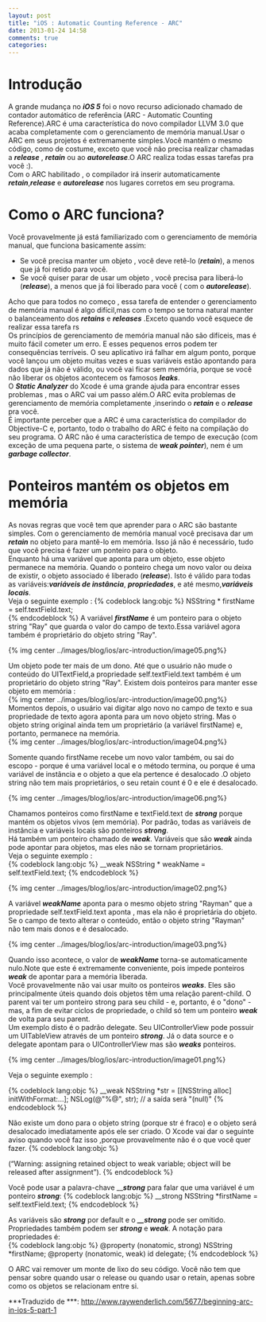 ```yaml
---
layout: post
title: "iOS : Automatic Counting Reference - ARC"
date: 2013-01-24 14:58
comments: true
categories: 
---
```


Introdução
=============

A grande mudança no ***iOS 5*** foi o novo recurso adicionado  chamado de contador automático de referência (ARC - Automatic Counting Reference).ARC é uma característica do novo compilador LLVM 3.0 que acaba completamente com  o gerenciamento  de memória manual.Usar o ARC em seus projetos é extremamente simples.Você mantém o mesmo código, como de costume, exceto que você não precisa realizar chamadas a ***release*** , ***retain*** ou ao ***autorelease***.O ARC realiza todas essas tarefas pra você :).  
Com o ARC habilitado , o compilador irá inserir automaticamente ***retain***,***release*** e ***autorelease*** nos lugares corretos em seu programa.

Como o ARC funciona?
=============

Você provavelmente já está familiarizado com o gerenciamento de memória manual, que funciona basicamente assim:  

   *   Se você precisa manter um objeto , você deve retê-lo (***retain***), a menos que já foi retido para você.
   *   Se você quiser parar de usar um objeto , você precisa para liberá-lo (***release***), a menos que já foi liberado para você ( com o ***autorelease***).

Acho que para todos no começo , essa tarefa de entender o gerenciamento de memória manual é algo difícil,mas com o tempo se torna natural  manter o balanceamento dos ***retains*** e ***releases*** .Exceto quando você esquece de realizar essa tarefa rs  
Os princípios de gerenciamento de memória manual não são difíceis, mas é muito fácil cometer um erro. E esses pequenos erros podem ter consequências terríveis. O seu aplicativo irá falhar em algum ponto, porque você lançou um objeto muitas vezes e suas variáveis ​​estão apontando para dados que já não é válido, ou você vai ficar sem memória, porque se você não liberar os objetos  acontecem os famosos ***leaks***.  
O ***Static Analyzer*** do Xcode é uma grande ajuda para encontrar esses problemas , mas o ARC vai um passo além.O ARC evita problemas de gerenciamento de memória completamente ,inserindo o ***retain*** e o ***release*** pra você.  
É importante perceber que a ARC é uma característica do compilador do Objective-C e, portanto, todo o trabalho do ARC é feito na compilação do seu programa. O ARC não é uma característica de tempo de execução (com exceção de uma pequena parte, o sistema de ***weak pointer***), nem é  um  ***garbage collector***.  

Ponteiros mantém os objetos em memória
=============
As novas regras que você tem que aprender para o ARC são bastante simples. Com o gerenciamento de memória manual você precisava dar um ***retain*** no objeto para mantê-lo em memória. Isso já não é necessário, tudo que você precisa é fazer um ponteiro para o objeto.  
Enquanto há uma variável que aponta para um objeto, esse objeto permanece na memória. Quando o ponteiro chega um novo valor ou deixa de existir, o objeto associado é liberado (***release***). Isto é válido para todas as variáveis​​:***variáveis ​​de instância***, ***propriedades***, e até  mesmo,***variáveis ​​locais***.  
Veja o seguinte exemplo :
{% codeblock lang:objc %}
     NSString * firstName = self.textField.text;  
{% endcodeblock %}
 A variável ***firstName*** é um ponteiro para o objeto string "Ray"  que  guarda o valor do campo de texto.Essa variável agora também é proprietário do objeto string "Ray".

{% img center ../images/blog/ios/arc-introduction/image05.png%}

Um objeto pode ter mais de um dono. Até que o usuário não mude o conteúdo do UITextField,a propriedade self.textField.text também  é um proprietário do objeto string "Ray". Existem dois ponteiros para manter esse objeto em memória :  
{% img center ../images/blog/ios/arc-introduction/image00.png%}
Momentos depois, o usuário vai digitar algo novo no campo de texto e sua propriedade de texto agora aponta para um novo objeto string. Mas o objeto string original ainda tem um proprietário (a variável firstName) e, portanto, permanece na memória.  
{% img center ../images/blog/ios/arc-introduction/image04.png%}

Somente quando firstName recebe um novo valor também, ou sai do escopo - porque é uma variável local e o método termina, ou porque é uma variável de instância e o objeto a que  ela pertence é desalocado .O objeto string não tem mais proprietários, o seu retain count é 0 e ele é desalocado.

{% img center ../images/blog/ios/arc-introduction/image06.png%}

Chamamos ponteiros como firstName e textField.text  de ***strong*** porque mantém os objetos vivos (em memória). Por padrão, todas as variáveis ​​de instância e variáveis ​​locais são ponteiros ***strong***.  
Há também um ponteiro chamado de ***weak***. Variáveis ​​que são ***weak*** ainda pode apontar para objetos, mas eles não se tornam proprietários.  
Veja o seguinte exemplo :  
{% codeblock lang:objc %}
__weak NSString * weakName = self.textField.text;
{% endcodeblock %}

{% img center ../images/blog/ios/arc-introduction/image02.png%}

A variável ***weakName*** aponta para o mesmo objeto  string "Rayman" que a propriedade self.textField.text aponta , mas ela não é proprietária do objeto.  
Se o campo de texto alterar o conteúdo, então o objeto string "Rayman" não tem mais donos e é desalocado.  

{% img center ../images/blog/ios/arc-introduction/image03.png%}

Quando isso acontece, o valor de ***weakName*** torna-se automaticamente nulo.Note que este é extremamente conveniente, pois impede ponteiros ***weak*** de apontar para a memória liberada.  
Você provavelmente não vai usar muito os  ponteiros ***weaks***. Eles são principalmente úteis quando dois objetos têm uma relação parent-child. O parent vai ter um ponteiro strong para seu child - e, portanto, é o "dono" - mas, a fim de evitar ciclos de propriedade, o child só tem um ponteiro ***weak*** de volta para seu parent.  
Um exemplo disto é o padrão delegate. Seu UIControllerView pode possuir um UITableView através de um ponteiro ***strong***. Já o data source e o delegate  apontam para o UIControllerView mas são ***weaks*** ponteiros.  

{% img center ../images/blog/ios/arc-introduction/image01.png%}


Veja o seguinte exemplo :  

{% codeblock lang:objc %}
__weak NSString *str = [[NSString alloc] initWithFormat:...];
NSLog(@"%@", str);  // a saída será "(null)"
{% endcodeblock %}



Não existe um dono para o objeto string (porque str é fraco) e o objeto será desalocado imediatamente após ele ser criado. O Xcode vai dar o  seguinte aviso quando você faz isso ,porque provavelmente não é o que você quer fazer.
{% codeblock lang:objc %}

(“Warning: assigning retained object to weak variable; object will be released after assignment”).
{% endcodeblock %}

Você pode usar a palavra-chave __***strong*** para falar que uma variável é um ponteiro ***strong***:
{% codeblock lang:objc %}
__strong NSString *firstName = self.textField.text;
{% endcodeblock %}

As variáveis ​​são ***strong*** por default e o ***__strong*** pode ser omitido. Propriedades também podem ser ***strong*** e ***weak***. A notação para propriedades é:  
{% codeblock lang:objc %}
@property (nonatomic, strong) NSString *firstName;
@property (nonatomic, weak) id <MyDelegate> delegate;
{% endcodeblock %}

O ARC vai remover um monte de lixo do seu código. Você não tem que pensar sobre quando usar o release ou quando usar o retain, apenas sobre como os objetos se relacionam entre si.  

***Traduzido de ***: http://www.raywenderlich.com/5677/beginning-arc-in-ios-5-part-1
